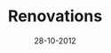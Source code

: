 ---
title: Renovations
url: renovations
comments: false
layout: photo
categories: [photos]
imageurl: http://farm9.staticflickr.com/8336/8133817104_d3c59305a6_b_d.jpg
flickrurl: hhttp://www.flickr.com/photos/paulmmay/8133817104/in/set-72157601438812230
date: 28-10-2012
caption: Building being renovated in the Village.
---